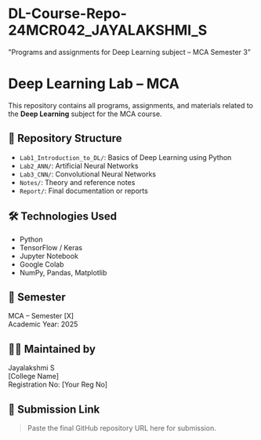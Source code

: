 # DL-Course-Repo-24MCR042_JAYALAKSHMI_S
"Programs and assignments for Deep Learning subject – MCA Semester 3”
# Deep Learning Lab – MCA

This repository contains all programs, assignments, and materials related to the **Deep Learning** subject for the MCA course.

## 📁 Repository Structure

- `Lab1_Introduction_to_DL/`: Basics of Deep Learning using Python
- `Lab2_ANN/`: Artificial Neural Networks
- `Lab3_CNN/`: Convolutional Neural Networks
- `Notes/`: Theory and reference notes
- `Report/`: Final documentation or reports

## 🛠 Technologies Used

- Python
- TensorFlow / Keras
- Jupyter Notebook
- Google Colab
- NumPy, Pandas, Matplotlib

## 📅 Semester

MCA – Semester [X]  
Academic Year: 2025

## 👩‍💻 Maintained by

Jayalakshmi S  
[College Name]  
Registration No: [Your Reg No]

## 🔗 Submission Link

> Paste the final GitHub repository URL here for submission.
